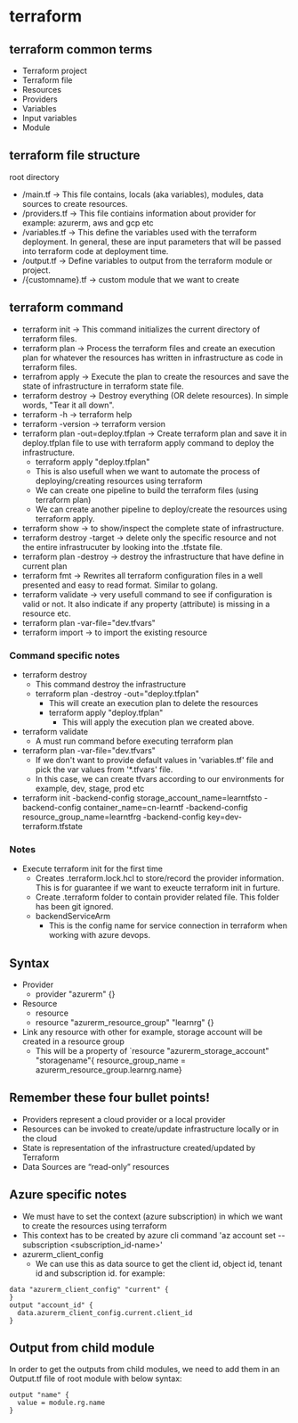 # terraform

## terraform common terms
- Terraform project
- Terraform file
- Resources
- Providers
- Variables
- Input variables
- Module

## terraform file structure
root directory
  - /main.tf -> This file contains, locals (aka variables), modules, data sources to create resources.
  - /providers.tf -> This file contiains information about provider for example: azurerm, aws and gcp etc
  - /variables.tf -> This define the variables used with the terraform deployment. In general, these are input parameters that will be passed into terraform code at deployment time.
  - /output.tf -> Define variables to output from the terraform module or project.
  - /{customname}.tf -> custom module that we want to create

## terraform command
- terraform init -> This command initializes the current directory of terraform files.
- terraform plan -> Process the terraform files and create an execution plan for whatever the resources has written in infrastructure as code in terraform files.
- terrafrom apply -> Execute the plan to create the resources and save the state of infrastructure in terraform state file.
- terraform destroy -> Destroy everything (OR delete resources). In simple words, "Tear it all down".
- terraform -h -> terraform help
- terraform -version -> terraform version
- terraform plan -out=deploy.tfplan -> Create terraform plan and save it in deploy.tfplan file to use with terraform apply command to deploy the infrastructure.
  - terraform apply "deploy.tfplan"
  - This is also usefull when we want to automate the process of deploying/creating resources using terraform
  - We can create one pipeline to build the terraform files (using terraform plan)
  - We can create another pipeline to deploy/create the resources using terraform apply.
- terraform show -> to show/inspect the complete state of infrastructure.
- terraform destroy -target -> delete only the specific resource and not the entire infrastrucuter by looking into the .tfstate file.
- terraform plan -destroy -> destroy the infrastructure that have define in current plan
- terraform fmt -> Rewrites all terraform configuration files in a well presented and easy to read format. Similar to golang.
- terraform validate -> very usefull command to see if configuration is valid or not. It also indicate if any property (attribute) is missing in a resource etc.
- terraform plan -var-file="dev.tfvars"
- terraform import -> to import the existing resource


### Command specific notes
- terraform destroy
  - This command destroy the infrastructure
  - terraform plan -destroy -out="deploy.tfplan"
    - This will create an execution plan to delete the resources
    - terraform apply "deploy.tfplan"
      - This will apply the execution plan we created above.
- terraform validate
  - A must run command before executing terraform plan
- terraform plan -var-file="dev.tfvars"
  - If we don't want to provide default values in 'variables.tf' file and pick the var values from '*.tfvars' file.
  - In this case, we can create tfvars according to our environments for example, dev, stage, prod etc
- terraform init -backend-config storage_account_name=learntfsto -backend-config container_name=cn-learntf -backend-config resource_group_name=learntfrg -backend-config key=dev-terraform.tfstate


### Notes
- Execute terraform init for the first time
  - Creates .terraform.lock.hcl to store/record the provider information. This is for guarantee if we want to exeucte terraform init in furture.
  - Create .terraform folder to contain provider related file. This folder has been git ignored.
  - backendServiceArm
    - This is the config name for service connection in terraform when working with azure devops.

## Syntax
- Provider
  - provider "azurerm" {}
- Resource
  - resource <provider> <name>
  - resource "azurerm_resource_group" "learnrg" {}
- Link any resource with other for example, storage account will be created in a resource group
  - This will be a property of `resource "azurerm_storage_account" "storagename"{ resource_group_name = azurerm_resource_group.learnrg.name}


## Remember these four bullet points!
- Providers represent a cloud provider or a local provider
- Resources can be invoked to create/update infrastructure locally or in the cloud
- State is representation of the infrastructure created/updated by Terraform
- Data Sources are “read-only” resources

## Azure specific notes
- We must have to set the context (azure subscription) in which we want to create the resources using terraform
- This context has to be created by azure cli command 'az account set --subscription <subscription_id-name>'
- azurerm_client_config
  - We can use this as data source to get the client id, object id, tenant id and subscription id. for example:
```
data "azurerm_client_config" "current" {
}
output "account_id" {
  data.azurerm_client_config.current.client_id
}
```

## Output from child module
In order to get the outputs from child modules, we need to add them in an Output.tf file of root module with below syntax:
```
output "name" {
  value = module.rg.name
}
```